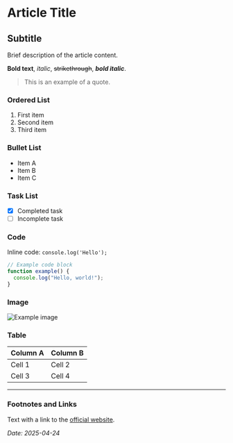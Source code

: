 # Article Title

## Subtitle

Brief description of the article content.

**Bold text**, *italic*, ~~strikethrough~~, ***bold italic***.

> This is an example of a quote.

### Ordered List
1. First item
2. Second item
3. Third item

### Bullet List
- Item A
- Item B
- Item C

### Task List
- [x] Completed task
- [ ] Incomplete task

### Code
Inline code: `console.log('Hello');`

```javascript
// Example code block
function example() {
  console.log("Hello, world!");
}
```

### Image
![Example image](../images/example.png)

### Table
| Column A | Column B |
| --------- | --------- |
| Cell 1  | Cell 2  |
| Cell 3  | Cell 4  |

---

### Footnotes and Links
Text with a link to the [official website](https://example.com).

*Date: 2025-04-24*

